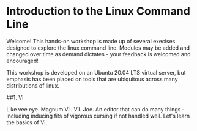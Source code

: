 # Introduction to the Linux Command Line

Welcome! This hands-on workshop is made up of several execises designed to explore the linux command line. Modules may be added and changed over time as demand dictates - your feedback is welcomed and encouraged!

This workshop is developed on an Ubuntu 20.04 LTS virtual server, but emphasis has been placed on tools that are ubiquitous across many distributions of linux.

##1. VI

Like vee eye.  Magnum V.I. V.I. Joe. An editor that can do many things - including inducing fits of vigorous cursing if not handled well. Let's learn the basics of VI.